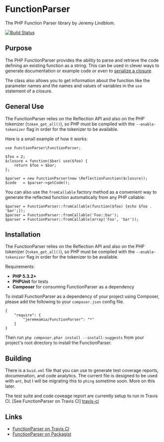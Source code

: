 # FunctionParser

The PHP Function Parser library by Jeremy Lindblom.

[![Build Status][travis-ci-status]][travis-ci]

## Purpose

The PHP FunctionParser provides the ability to parse and retrieve the code defining an existing function as a string.
This can be used in clever ways to generate documentation or example code or even to [serialize a closure][super-closure].

The class also allows you to get information about the function like the parameter names and the names and values of
variables in the `use` statement of a closure.

## General Use

The FunctionParser relies on the Reflection API and also on the PHP tokenizer (`token_get_all()`), so PHP must be
compiled with the `--enable-tokenizer` flag in order for the tokenizer to be available.

Here is a small example of how it works:

    use FunctionParser\FunctionParser;

    $foo = 2;
    $closure = function($bar) use($foo) {
        return $foo + $bar;
    };

    $parser = new FunctionParser(new \ReflectionFunction($closure));
    $code   = $parser->getCode();

You can also use the `fromCallable` factory method as a convenient way to generate the reflected function automatically
from any PHP callable:

    $parser = FunctionParser::fromCallable(function($foo) {echo $foo . 'bar';});
    $parser = FunctionParser::fromCallable('Foo::bar');
    $parser = FunctionParser::fromCallable(array('Foo', 'bar'));

## Installation

The FunctionParser relies on the Reflection API and also on the PHP tokenizer (`token_get_all()`), so PHP must be
compiled with the `--enable-tokenizer` flag in order for the tokenizer to be available.

Requirements:

- **PHP 5.3.2+**
- **PHPUnit** for tests
- **Composer** for consuming FunctionParser as a dependency

To install FunctionParser as a dependency of your project using Composer, please add the following to your
`composer.json` config file.

    {
        "require": {
            "jeremeamia/FunctionParser": "*"
        }
    }

Then run `php composer.phar install --install-suggests` from your project's root directory to install the FunctionParser.

## Building

There is a `buid.xml` file that you can use to generate test coverage reports, documenation, and code analytics. The
current file is designed to be used with `ant`, but I will be migrating this to `phing` sometime soon. More on this later.

The test suite and code coveage report are currently setup to run in Travis CI. [See FunctionParser on Travis CI]
[travis-ci]

## Links

- [FunctionParser on Travis CI][travis-ci]
- [FunctionParser on Packagist][packagist]



[travis-ci-status]: https://secure.travis-ci.org/jeremeamia/FunctionParser.png?branch=master
[travis-ci]:        http://travis-ci.org/jeremeamia/FunctionParser
[super-closure]:    https://github.com/jeremeamia/super_closure
[packagist]:        http://packagist.org/packages/jeremeamia/FunctionParser
